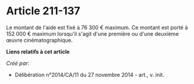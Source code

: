 # Article 211-137

Le montant de l'aide est fixé à 76 300 € maximum. Ce montant est porté à 152 000 € maximum lorsqu'il s'agit d'une première ou
d'une deuxième œuvre cinématographique.

**Liens relatifs à cet article**

_Créé par_:

  - Délibération n°2014/CA/11 du 27 novembre 2014 - art., v. init.
